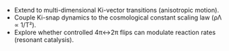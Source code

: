 - Extend to multi-dimensional Ki-vector transitions (anisotropic motion).
- Couple Ki-snap dynamics to the cosmological constant scaling law (ρΛ ∝ 1/T²).
- Explore whether controlled 4π↔2π flips can modulate reaction rates (resonant catalysis).